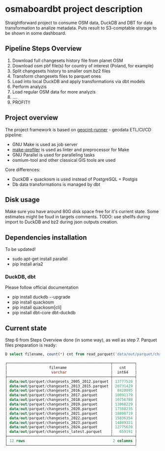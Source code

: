 # osmaboardbt project description

Straightforward project to consume OSM data, DuckDB and DBT for data transformation to analize metadata.
Puts result to S3-comptable storage to be shown in some dashboard.

## Pipeline Steps Overview

1. Download full changesets history file from planet OSM
2. Download osm pbf file(s) for country of interest (Poland, for example)
3. Split changesets history to smaller osm.bz2 files
4. Transform changesets files to parquet ones
5. Load into local DuckDB and apply transformations via dbt models
6. Perform analyzis
7. Load regular OSM data for more analyzis
8. ....
9. PROFIT!!

## Project overview

The project framework is based on [geocint-runner](https://github.com/konturio/geocint-runner) - geodata
ETL/CI/CD pipeline:

- GNU Make is used as job server
- [make-profiler](https://github.com/konturio/make-profiler) is used as linter and preprocessor for Make
- GNU Parallel is used for paralleling tasks
- osmium-tool and other classical GIS tools are used

Core differences:

- DuckDB + quackosm is used instead of PostgreSQL + Postgis
- Db data transformations is managed by dbt

## Disk usage

Make sure you have around 80G disk space free for it's current state.
Some estimates might be foud in targets comments.
TODO: use shellfs during import to DuckDB and bz2 during json outputs creation.

## Dependencies installation

To be updated!

- sudo apt-get install parallel
- pip install aria2

### DuckDB, dbt

Please follow official documentation

- pip install duckdb --upgrade
- pip install quackosm
- pip install quackosm[cli]
- pip install dbt-core dbt-duckdb

## Current state

Step 6 from Steps Overview done (in some way), as well as step 7.
Parquet files preparation is ready:

```SQL
D select filename, count(*) cnt from read_parquet('data/out/parquet/changesets_*.parquet', filename = true) group by 1 order by 1;

┌───────────────────────────────────────────────┬──────────┐
│                   filename                    │   cnt    │
│                    varchar                    │  int64   │
├───────────────────────────────────────────────┼──────────┤
│ data/out/parquet/changesets_2005_2012.parquet │ 13777528 │
│ data/out/parquet/changesets_2013_2015.parquet │ 20731429 │
│ data/out/parquet/changesets_2016.parquet      │  8420095 │
│ data/out/parquet/changesets_2017.parquet      │ 10091179 │
│ data/out/parquet/changesets_2018.parquet      │ 10756788 │
│ data/out/parquet/changesets_2019.parquet      │ 13068229 │
│ data/out/parquet/changesets_2020.parquet      │ 17588235 │
│ data/out/parquet/changesets_2021.parquet      │ 18808719 │
│ data/out/parquet/changesets_2022.parquet      │ 15036354 │
│ data/out/parquet/changesets_2023.parquet      │ 14889321 │
│ data/out/parquet/changesets_2024.parquet      │ 12775670 │
│ data/out/parquet/changesets_latest.parquet    │   659191 │
├───────────────────────────────────────────────┴──────────┤
│ 12 rows                                        2 columns │
└──────────────────────────────────────────────────────────┘

```
